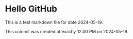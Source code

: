 # Hello GitHub
This is a test markdown file for date 2024-05-19.

This commit was created at exactly 12:00 PM on 2024-05-19.
